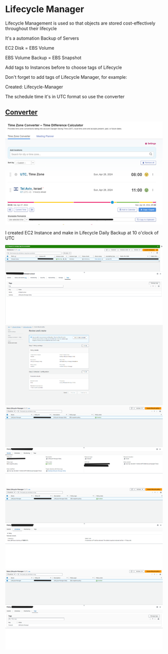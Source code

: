 # Lifecycle Manager
Lifecycle Management is used so that objects are stored cost-effectively throughout their lifecycle

It's a automation Backup of Servers

EC2 Disk = EBS Volume

EBS Volume Backup = EBS Snapshot

Add tags to Instances before to choose tags of Lifecycle

Don't forget to add tags of Lifecycle Manager, for example:

Created: Lifecycle-Manager

The schedule time it's in UTC format so use the converter

## [Converter](https://www.timeanddate.com/worldclock/converter.html?iso=20240428T080000&p1=1440&p2=676)

<img src="https://github.com/MatveyGuralskiy/AWS/blob/main/Lifecycle-Manager/Screens/Timezone-Converter.png?raw=true">

I created EC2 Instance and make in Lifecycle Daily Backup at 10 o'clock of UTC

<img src="https://github.com/MatveyGuralskiy/AWS/blob/main/Lifecycle-Manager/Screens/Instance.png?raw=true">

<img src="https://github.com/MatveyGuralskiy/AWS/blob/main/Lifecycle-Manager/Screens/Lifecycle-1.png?raw=true">

<img src="https://github.com/MatveyGuralskiy/AWS/blob/main/Lifecycle-Manager/Screens/Lifecycle-2.png?raw=true">

<img src="https://github.com/MatveyGuralskiy/AWS/blob/main/Lifecycle-Manager/Screens/Lifecycle-3.png?raw=true">

<img src="https://github.com/MatveyGuralskiy/AWS/blob/main/Lifecycle-Manager/Screens/Lifecycle-4.png?raw=true">
